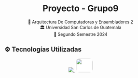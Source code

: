 <h1 align="center">Proyecto - Grupo9</h1>

<div align="center">
    <div>📕 Arquitectura De Computadoras y Ensambladores 2</div>
    <div>🏛 Universidad San Carlos de Guatemala</div>
    <div>📆 Segundo Semestre 2024</div>
</div>

## ⚙ Tecnologías Utilizadas

<div align="center" style="display:flex;justify-content:center;gap:20px">
 <a href="https://skillicons.dev">
    <img src="https://skillicons.dev/icons?i=git,arduino,processing,aws" />
    <img src="https://o.lnwfile.com/_/o/_raw/7f/0q/z1.png" height="45" width="55" style="border-radius:10px; background-color:white; margin-left:5px;">
  </a>
</div>